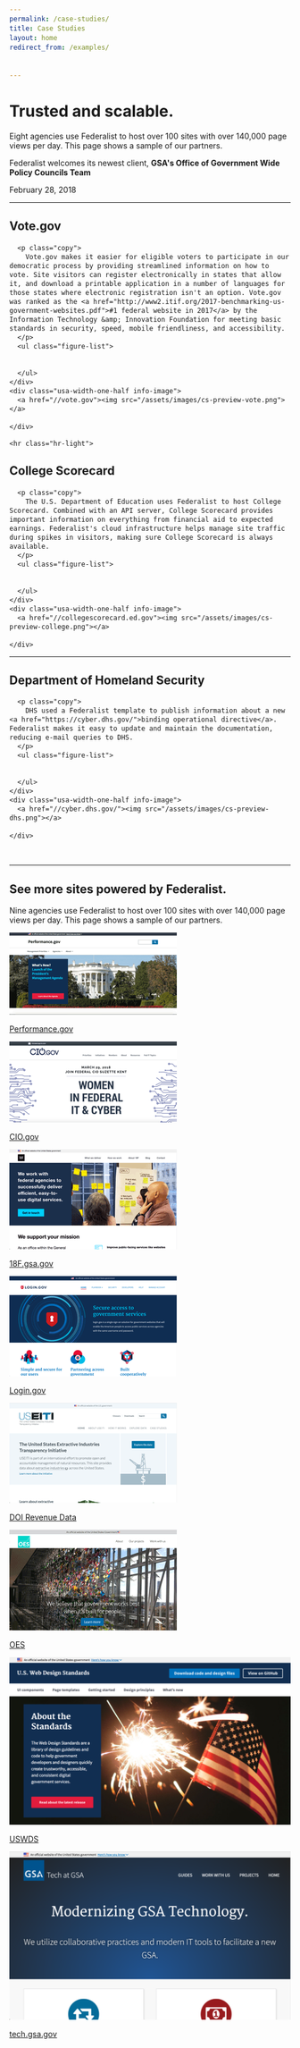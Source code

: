 ```yaml
---
permalink: /case-studies/
title: Case Studies
layout: home
redirect_from: /examples/


---
```


<div id="home">
    <div class="well">
      <div class="usa-grid federalist-hero">
        <div class="usa-width-two-thirds">
          <h1 class="hero-heading">
            Trusted and scalable.
          </h1>
          <p class="hero-copy sub-heading">
            Eight agencies use Federalist to host over 100 sites with over 140,000 page views per day. This page shows a sample of our partners.
          </p>
        </div>
        <div class="usa-width-one-third usa-hero-callout">
          <p class="medium-copy">
            Federalist welcomes its newest client, <b>GSA's Office of Government Wide Policy Councils Team</b>
          </p>
          <p class="small">
            February 28, 2018
          </p>
        </div>
      </div>
    </div>

    
      
<div class="usa-grid">
  <hr class="hr-light">
  
  <div class="info-block">
    <div class="usa-width-one-half description">
      <h2 class="heading">Vote.gov</h2>
      
      <p class="copy">
        Vote.gov makes it easier for eligible voters to participate in our democratic process by providing streamlined information on how to vote. Site visitors can register electronically in states that allow it, and download a printable application in a number of languages for those states where electronic registration isn't an option. Vote.gov was ranked as the <a href="http://www2.itif.org/2017-benchmarking-us-government-websites.pdf">#1 federal website in 2017</a> by the Information Technology &amp; Innovation Foundation for meeting basic standards in security, speed, mobile friendliness, and accessibility.
      </p>
      <ul class="figure-list">


      </ul>
    </div>
    <div class="usa-width-one-half info-image">          
      <a href="//vote.gov"><img src="/assets/images/cs-preview-vote.png"></a>
      
    </div>
  </div>
</div>

    
      
<div class="usa-grid">
  
    <hr class="hr-light">
  
  <div class="info-block">
    <div class="usa-width-one-half description">
      <h2 class="heading">College Scorecard</h2>
      
      <p class="copy">
        The U.S. Department of Education uses Federalist to host College Scorecard. Combined with an API server, College Scorecard provides important information on everything from financial aid to expected earnings. Federalist's cloud infrastructure helps manage site traffic during spikes in visitors, making sure College Scorecard is always available.
      </p>
      <ul class="figure-list">


      </ul>
    </div>
    <div class="usa-width-one-half info-image">          
      <a href="//collegescorecard.ed.gov"><img src="/assets/images/cs-preview-college.png"></a>
      
    </div>
  </div>
</div>

    
      
<div class="usa-grid">
  
  <hr class="hr-light">
  
  <div class="info-block">
    <div class="usa-width-one-half description">
      <h2 class="heading">Department of Homeland Security</h2>
      
      <p class="copy">
        DHS used a Federalist template to publish information about a new <a href="https://cyber.dhs.gov/">binding operational directive</a>. Federalist makes it easy to update and maintain the documentation, reducing e-mail queries to DHS.
      </p>
      <ul class="figure-list">


      </ul>
    </div>
    <div class="usa-width-one-half info-image">
      <a href="//cyber.dhs.gov/"><img src="/assets/images/cs-preview-dhs.png"></a>
      
    </div>
  </div>
</div>


<div class="usa-grid">
  <br/>
  <hr class="hr-light">
</div>    

<section class="well example-sites">
  <div class="usa-grid federalist-hero">
    <div class="usa-width-one-full">
      <h1 class="hero-heading">
        See more sites powered by Federalist.
      </h1>
      <p class="example-sites-copy">
        Nine agencies use Federalist to host over 100 sites with over 140,000 page views per day. This page shows a sample of our partners.
      </p>
    </div>
    <div class="usa-width-one-full flexbox-grid example-sites-list">
      <div class="usa-width-one-third case-study">
        <a href="https://www.performance.gov">
          <img data-action="name-site" class="thumbnail" src="/assets/images/performance-gov.png" alt="U.S. Web Design Standards home page">              
          <p>Performance.gov</p>
        </a>
      </div>
      <div class="usa-width-one-third case-study">
        <a href="https://www.cio.gov">
          <img data-action="name-site" class="thumbnail" src="/assets/images/cio-gov.png" alt="U.S. Web Design Standards home page">              
          <p>CIO.gov</p>
        </a>
      </div>
      <div class="usa-width-one-third case-study">
        <a href="https://18f.gsa.gov">
          <img data-action="name-site" class="thumbnail" src="/assets/images/18f-gsa-gov.png" alt="U.S. Web Design Standards home page">              
          <p>18F.gsa.gov</p>
        </a>
      </div>
      <div class="usa-width-one-third case-study">
        <a href="https://login.gov">
          <img data-action="name-site" class="thumbnail" src="/assets/images/login-gov.png" alt="U.S. Web Design Standards home page">              
          <p>Login.gov</p>
        </a>
      </div>
      <div class="usa-width-one-third case-study">
        <a href="https://useiti.doi.gov">
          <img data-action="name-site" class="thumbnail" src="/assets/images/useiti-doi-gov.png" alt="U.S. Web Design Standards home page">              
          <p>DOI Revenue Data</p>
        </a>
      </div>
      <div class="usa-width-one-third case-study">
        <a href="https://oes.gsa.gov">
          <img data-action="name-site" class="thumbnail" src="/assets/images/oes-gsa-gov.png" alt="U.S. Web Design Standards home page">              
          <p>OES</p>
        </a>
      </div>
      <div class="usa-width-one-third case-study">
        <a href="https://standards.usa.gov/">
          <img data-action="name-site" class="thumbnail" src="/assets/images/standards-usa-gov.png" alt="U.S. Web Design Standards home page">              
          <p>USWDS</p>
        </a>
      </div>
      <div class="usa-width-one-third case-study">
        <a href="https://tech.gsa.gov">
          <img data-action="name-site" class="thumbnail" src="/assets/images/tech-gsa-gov.png" alt="U.S. Web Design Standards home page">              
          <p>tech.gsa.gov</p>
        </a>
      </div>
    </div>
  </div>
</section>
  

</div>